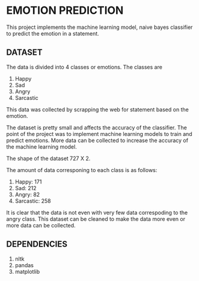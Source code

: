 # EMOTION PREDICTION

This project implements the machine learning model, naive bayes classifier to predict the emotion in a statement. 

## DATASET

The data is divided into 4 classes or emotions. The classes are

1. Happy
2. Sad
3. Angry
4. Sarcastic

This data was collected by scrapping the web for statement based on the emotion.

The dataset is pretty small and affects the accuracy of the classifier. The point of the project was to implement machine learning models to train and predict emotions. More data can be collected to increase the accuracy of the machine learning model. 

The shape of the dataset 727 X 2.

The amount of data corresponing to each class is as follows:

1. Happy: 171
2. Sad: 212
3. Angry: 82
4. Sarcastic: 258

It is clear that the data is not even with very few data correspoding to the angry class. This dataset can be cleaned to make the data more even or more data can be collected. 

## DEPENDENCIES

1. nltk
2. pandas
3. matplotlib
